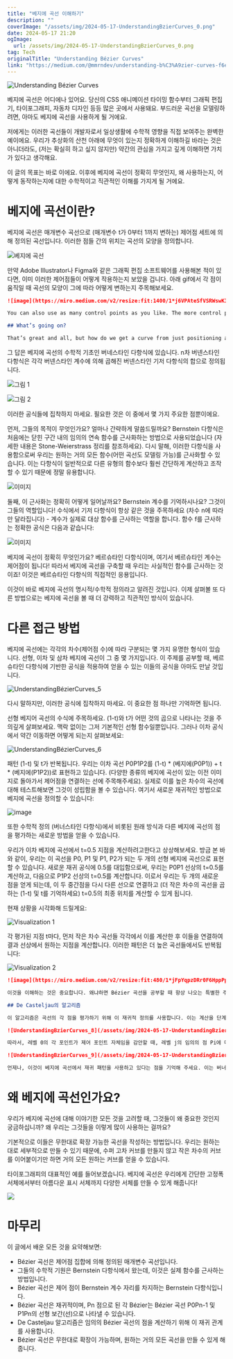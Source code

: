 ```yaml
---
title: "베지에 곡선 이해하기"
description: ""
coverImage: "/assets/img/2024-05-17-UnderstandingBzierCurves_0.png"
date: 2024-05-17 21:20
ogImage: 
  url: /assets/img/2024-05-17-UnderstandingBzierCurves_0.png
tag: Tech
originalTitle: "Understanding Bézier Curves"
link: "https://medium.com/@mmrndev/understanding-b%C3%A9zier-curves-f6eaa0fa6c7d"
---
```



![Understanding Bézier Curves](/assets/img/2024-05-17-UnderstandingBzierCurves_0.png)

베지에 곡선은 어디에나 있어요. 당신의 CSS 애니메이션 타이밍 함수부터 그래픽 편집기, 타이포그래피, 자동차 디자인 등등 많은 곳에서 사용돼요. 부드러운 곡선을 모델링하려면, 아마도 베지에 곡선을 사용하게 될 거에요.

저에게는 이러한 곡선들이 개발자로서 일상생활에 수학적 영향을 직접 보여주는 완벽한 예이에요. 우리가 추상화의 산천 아래에 무엇이 있는지 정확하게 이해하길 바라는 것은 아니더라도, (저는 확실히 하고 싶지 않지만) 약간의 관심을 가지고 깊게 이해하면 가치가 있다고 생각해요.

이 글의 목표는 바로 이에요. 이후에 베지에 곡선이 정확히 무엇인지, 왜 사용하는지, 어떻게 동작하는지에 대한 수학적이고 직관적인 이해를 가지게 될 거에요.

<div class="content-ad"></div>

# 베지에 곡선이란?

베지에 곡선은 매개변수 곡선으로 (매개변수 t가 0부터 1까지 변하는) 제어점 세트에 의해 정의된 곡선입니다. 이러한 점들 간의 위치는 곡선의 모양을 정의합니다.

![베지에 곡선](/assets/img/2024-05-17-UnderstandingBzierCurves_1.png)

만약 Adobe Illustrator나 Figma와 같은 그래픽 편집 소프트웨어를 사용해본 적이 있다면, 이미 이러한 제어점들이 어떻게 작용하는지 보았을 겁니다. 아래 gif에서 각 점이 움직일 때 곡선의 모양이 그에 따라 어떻게 변하는지 주목해보세요.

<div class="content-ad"></div>

```markdown
![image](https://miro.medium.com/v2/resize:fit:1400/1*j6VPAteSfVSRWswKIeQtPw.gif)

You can also use as many control points as you like. The more control points you add, the greater the control you have over the final shape of your curve. As an example, the cubic-bezier function in CSS uses a bézier curve with 4 points (hence cubic) that describe the evolution of your animation.

## What’s going on?

That’s great and all, but how do we get a curve from just positioning a bunch of points around?
```

<div class="content-ad"></div>

그 답은 베지에 곡선의 수학적 기초인 버네스타인 다항식에 있습니다. n차 버넨스타인 다항식은 각각 버넨스타인 계수에 의해 곱해진 버넨스타인 기저 다항식의 합으로 정의됩니다.

![그림 1](/assets/img/2024-05-17-UnderstandingBzierCurves_2.png)

![그림 2](/assets/img/2024-05-17-UnderstandingBzierCurves_3.png)

이러한 공식들에 집착하지 마세요. 필요한 것은 이 중에서 몇 가지 주요한 점뿐이에요.

<div class="content-ad"></div>

먼저, 그들의 목적이 무엇인가요? 얼마나 간략하게 말씀드릴까요? Bernstein 다항식은 처음에는 닫힌 구간 내의 임의의 연속 함수를 근사화하는 방법으로 사용되었습니다 (자세한 내용은 Stone-Weierstrass 정리를 참조하세요). 다시 말해, 이러한 다항식을 사용함으로써 우리는 원하는 거의 모든 함수(어떤 곡선도 모델링 가능)를 근사화할 수 있습니다. 이는 다항식이 일반적으로 다른 유형의 함수보다 훨씬 간단하게 계산하고 조작할 수 있기 때문에 정말 유용합니다.

![이미지](https://miro.medium.com/v2/resize:fit:440/1*hoKuMOP-U-V2RSLGzwvatg.gif)

둘째, 이 근사화는 정확히 어떻게 일어날까요? Bernstein 계수를 기억하시나요? 그것이 그들의 역할입니다! 수식에서 기저 다항식이 항상 같은 것을 주목하세요 (차수 n에 따라만 달라집니다) - 계수가 실제로 대상 함수를 근사하는 역할을 합니다. 함수 f를 근사하는 정확한 공식은 다음과 같습니다:

![이미지](/assets/img/2024-05-17-UnderstandingBzierCurves_4.png)

<div class="content-ad"></div>

베지에 곡선이 정확히 무엇인가요? 베르슈타인 다항식이며, 여기서 베르슈타인 계수는 제어점이 됩니다! 따라서 베지에 곡선을 구축할 때 우리는 사실적인 함수를 근사하는 것이죠! 이것은 베르슈타인 다항식의 직접적인 응용입니다.

이것이 바로 베지에 곡선의 명시적/수학적 정의라고 알려진 것입니다. 이제 살펴볼 또 다른 방법으로는 베지에 곡선을 볼 때 더 강력하고 직관적인 방식이 있습니다.

# 다른 접근 방법

베지에 곡선에는 각각의 차수(제어점 수)에 따라 구분되는 몇 가지 유명한 형식이 있습니다. 선형, 이차 및 삼차 베지에 곡선이 그 중 몇 가지입니다. 이 주제를 공부할 때, 베르슈타인 다항식에 기반한 공식을 적용하여 얻을 수 있는 이들의 공식을 아마도 만날 것입니다.

<div class="content-ad"></div>

![UnderstandingBézierCurves_5](/assets/img/2024-05-17-UnderstandingBzierCurves_5.png)

다시 말하지만, 이러한 공식에 집착하지 마세요. 이 중요한 점 하나만 기억하면 됩니다.

선형 베지어 곡선의 수식에 주목하세요. (1-t)와 t가 어떤 것의 곱으로 나타나는 것을 주의깊게 살펴보세요. 맥락 없이는 그저 기본적인 선형 함수일뿐입니다. 그러나 이차 공식에서 약간 이동하면 어떻게 되는지 살펴보세요:

![UnderstandingBézierCurves_6](/assets/img/2024-05-17-UnderstandingBzierCurves_6.png)

<div class="content-ad"></div>

패턴 (1-t) 및 t가 반복됩니다. 우리는 이차 곡선 P0P1P2를 (1-t) * (베지에(P0P1)) + t * (베지에(P1P2))로 표현하고 있습니다. (다양한 종류의 베지에 곡선이 있는 이전 이미지로 돌아가서 제어점을 연결하는 선에 주목해주세요). 실제로 이를 높은 차수의 곡선에 대해 테스트해보면 그것이 성립함을 볼 수 있습니다. 여기서 새로운 재귀적인 방법으로 베지에 곡선을 정의할 수 있습니다:

![image](/assets/img/2024-05-17-UnderstandingBzierCurves_7.png)

또한 수학적 정의 (버너스타인 다항식)에서 비롯된 원래 방식과 다른 베지에 곡선의 점을 평가하는 새로운 방법을 얻을 수 있습니다.

우리가 이차 베지에 곡선에서 t=0.5 지점을 계산하려고한다고 상상해보세요. 방금 본 바와 같이, 우리는 이 곡선을 P0, P1 및 P1, P2가 되는 두 개의 선형 베지에 곡선으로 표현할 수 있습니다. 새로운 재귀 공식에 0.5를 대입함으로써, 우리는 P0P1 선상의 t=0.5를 계산하고, 다음으로 P1P2 선상의 t=0.5를 계산합니다. 이로서 우리는 두 개의 새로운 점을 얻게 되는데, 이 두 중간점을 다시 다른 선으로 연결하고 (더 작은 차수의 곡선을 곱하는 (1-t) 및 t를 기억하세요) t=0.5의 최종 위치를 계산할 수 있게 됩니다.

<div class="content-ad"></div>

현재 상황을 시각화해 드릴게요:

![Visualization 1](https://miro.medium.com/v2/resize:fit:480/1*MTvJLHEDRpAcAFY25iQeww.gif)

각 평가된 지점 t마다, 먼저 작은 차수 곡선들 각각에서 이를 계산한 후 이들을 연결하여 결과 선상에서 원하는 지점을 계산합니다. 이러한 패턴은 더 높은 곡선들에서도 반복됩니다:

![Visualization 2](https://miro.medium.com/v2/resize:fit:480/1*NUV8KWFfKmevb_Z_L2A1hQ.gif)

<div class="content-ad"></div>

```markdown
![image](https://miro.medium.com/v2/resize:fit:480/1*jFpYqpzDRr0F6HppPpr9kA.gif)

이것을 이해하는 것은 중요합니다. 왜냐하면 Bézier 곡선을 공부할 때 항상 나오는 특별한 주제인 De Casteljau 알고리즘의 설명이기 때문입니다.

## De Casteljau의 알고리즘

이 알고리즘은 곡선의 각 점을 평가하기 위해 이 재귀적 정의를 사용합니다. 이는 계산을 단계별로 나누며, 첫 번째 단계에는 개별 제어점이 있고, 최종 단계에는 원하는 점이 있으며, 중간 단계에는 재귀적 정의를 통해 계산하는 모든 중간 점들이 있습니다. 어떻게 3차 곡선에서 작동하는지 살펴봅시다:
```  

<div class="content-ad"></div>

```markdown
![UnderstandingBzierCurves_8](/assets/img/2024-05-17-UnderstandingBzierCurves_8.png)

따라서, 레벨 0의 각 포인트가 제어 포인트 자체임을 감안할 때, 레벨 j의 임의의 점 Pi에 대해, De Casteljau 알고리즘은 해당 값이 다음과 같을 것을 알려줍니다:

![UnderstandingBzierCurves_9](/assets/img/2024-05-17-UnderstandingBzierCurves_9.png)

언제나, 이것이 베지에 곡선에서 재귀 패턴을 사용하고 있다는 점을 기억해 주세요. 이는 버너스타인 다항식에서 유도되었습니다.
```

<div class="content-ad"></div>

# 왜 베지에 곡선인가요?

우리가 베지에 곡선에 대해 이야기한 모든 것을 고려할 때, 그것들이 왜 중요한 것인지 궁금하십니까? 왜 우리는 그것들을 이렇게 많이 사용하는 걸까요?

기본적으로 이들은 무한대로 확장 가능한 곡선을 작성하는 방법입니다. 우리는 원하는 대로 세부적으로 만들 수 있기 때문에, 수퍼 고차 커브를 만들지 않고 작은 차수의 커브를 이어붙이기만 하면 거의 모든 원하는 커브를 얻을 수 있습니다.

타이포그래피의 대표적인 예를 들어보겠습니다. 베지에 곡선은 우리에게 간단한 고정폭 서체에서부터 아름다운 표시 서체까지 다양한 서체를 만들 수 있게 해줍니다!

<div class="content-ad"></div>

<img src="/assets/img/2024-05-17-UnderstandingBzierCurves_10.png" />

# 마무리

이 글에서 배운 모든 것을 요약해보면:

- Bézier 곡선은 제어점 집합에 의해 정의된 매개변수 곡선입니다.
- 그들의 수학적 기원은 Bernstein 다항식에서 왔는데, 이것은 실제 함수를 근사하는 방법입니다.
- Bézier 곡선은 제어 점이 Bernstein 계수 자리를 차지하는 Bernstein 다항식입니다.
- Bézier 곡선은 재귀적이며, Pn 점으로 된 각 Bézier는 Bézier 곡선 P0Pn-1 및 P1Pn의 선형 보간(선)으로 나타낼 수 있습니다.
- De Casteljau 알고리즘은 임의의 Bézier 곡선의 점을 계산하기 위해 이 재귀 관계를 사용합니다.
- Bézier 곡선은 무한대로 확장이 가능하며, 원하는 거의 모든 곡선을 만들 수 있게 해줍니다.